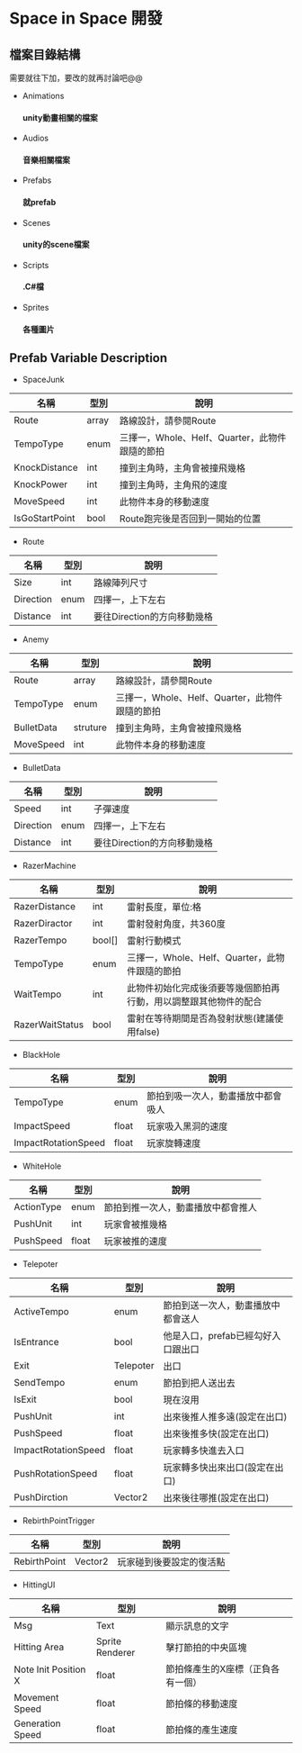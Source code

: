 # Space in Space 開發

## 檔案目錄結構
需要就往下加，要改的就再討論吧@@
* Animations
    #### unity動畫相關的檔案
* Audios
    #### 音樂相關檔案
* Prefabs
    #### 就prefab
* Scenes
    #### unity的scene檔案
* Scripts
    #### .C#檔
* Sprites
    #### 各種圖片
    
## Prefab Variable Description
* SpaceJunk

|名稱|型別|說明|
|-----|--------|-|
|Route|array|路線設計，請參閱Route|
|TempoType |enum|三擇一，Whole、Helf、Quarter，此物件跟隨的節拍 |
|KnockDistance |int| 撞到主角時，主角會被撞飛幾格|
|KnockPower|int| 撞到主角時，主角飛的速度|
|MoveSpeed|int| 此物件本身的移動速度|
|IsGoStartPoint|bool|Route跑完後是否回到一開始的位置 |


* Route

|名稱|型別|說明|
|-----|--------|-|
|Size|int|路線陣列尺寸|
|Direction |enum|四擇一，上下左右 |
|Distance |int| 要往Direction的方向移動幾格|


* Anemy

|名稱|型別|說明|
|-----|--------|-|
|Route|array|路線設計，請參閱Route|
|TempoType |enum|三擇一，Whole、Helf、Quarter，此物件跟隨的節拍 |
|BulletData |struture| 撞到主角時，主角會被撞飛幾格|
|MoveSpeed|int| 此物件本身的移動速度|

* BulletData

|名稱|型別|說明|
|-----|--------|-|
|Speed|int|子彈速度|
|Direction |enum|四擇一，上下左右 |
|Distance |int| 要往Direction的方向移動幾格|


* RazerMachine

|名稱|型別|說明|
|-----|--------|-|
|RazerDistance|int|雷射長度，單位:格|
|RazerDiractor |int|雷射發射角度，共360度 |
|RazerTempo |bool[]| 雷射行動模式|
|TempoType|enum| 三擇一，Whole、Helf、Quarter，此物件跟隨的節拍|
|WaitTempo|int| 此物件初始化完成後須要等幾個節拍再行動，用以調整跟其他物件的配合|
|RazerWaitStatus|bool|雷射在等待期間是否為發射狀態(建議使用false) |

* BlackHole

|名稱|型別|說明|
|-----|--------|-|
|TempoType|enum|節拍到吸一次人，動畫播放中都會吸人|
|ImpactSpeed |float|玩家吸入黑洞的速度 |
|ImpactRotationSpeed |float| 玩家旋轉速度|

* WhiteHole

|名稱|型別|說明|
|-----|--------|-|
|ActionType|enum|節拍到推一次人，動畫播放中都會推人|
|PushUnit |int|玩家會被推幾格 |
|PushSpeed |float| 玩家被推的速度|

* Telepoter

|名稱|型別|說明|
|-----|--------|-|
|ActiveTempo|enum|節拍到送一次人，動畫播放中都會送人|
|IsEntrance |bool|他是入口，prefab已經勾好入口跟出口 |
|Exit |Telepoter| 出口|
|SendTempo |enum| 節拍到把人送出去|
|IsExit |bool| 現在沒用|
|PushUnit |int| 出來後推人推多遠(設定在出口)|
|PushSpeed |float| 出來後推多快(設定在出口)|
|ImpactRotationSpeed |float| 玩家轉多快進去入口|
|PushRotationSpeed |float| 玩家轉多快出來出口(設定在出口)|
|PushDirction |Vector2| 出來後往哪推(設定在出口)|

* RebirthPointTrigger

|名稱|型別|說明|
|-----|--------|-|
|RebirthPoint|Vector2|玩家碰到後要設定的復活點|

* HittingUI

|名稱|型別|說明|
|-----|--------|-|
|Msg|Text|顯示訊息的文字|
|Hitting Area|Sprite Renderer|擊打節拍的中央區塊|
|Note Init Position X |float|節拍條產生的X座標（正負各有一個）|
|Movement Speed|float|節拍條的移動速度|
|Generation Speed|float|節拍條的產生速度|

